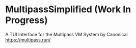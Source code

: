 # MultipassSimplified (Work In Progress)
A TUI Interface for the Multipass VM System by Canonical https://multipass.run/
